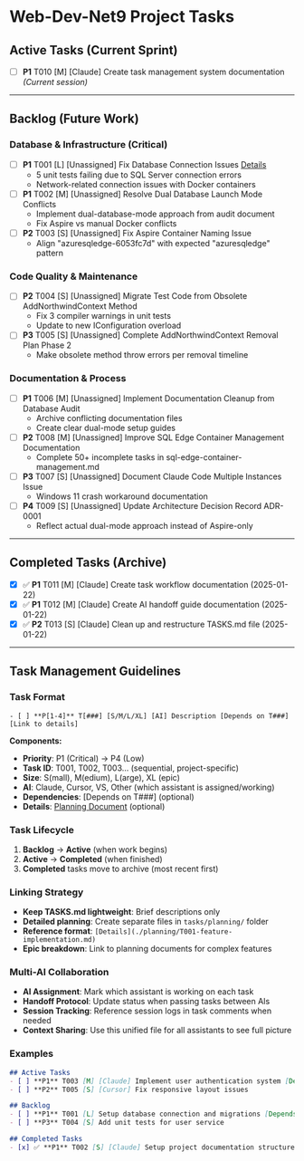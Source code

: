 # Web-Dev-Net9 Project Tasks

## Active Tasks (Current Sprint)

- [ ] **P1** T010 [M] [Claude] Create task management system documentation *(Current session)*

---

## Backlog (Future Work)

### Database & Infrastructure (Critical)
- [ ] **P1** T001 [L] [Unassigned] Fix Database Connection Issues [Details](https://docs.microsoft.com/troubleshoot/sql)
  - 5 unit tests failing due to SQL Server connection errors
  - Network-related connection issues with Docker containers
- [ ] **P1** T002 [M] [Unassigned] Resolve Dual Database Launch Mode Conflicts
  - Implement dual-database-mode approach from audit document
  - Fix Aspire vs manual Docker conflicts
- [ ] **P2** T003 [S] [Unassigned] Fix Aspire Container Naming Issue
  - Align "azuresqledge-6053fc7d" with expected "azuresqledge" pattern

### Code Quality & Maintenance
- [ ] **P2** T004 [S] [Unassigned] Migrate Test Code from Obsolete AddNorthwindContext Method
  - Fix 3 compiler warnings in unit tests
  - Update to new IConfiguration overload
- [ ] **P3** T005 [S] [Unassigned] Complete AddNorthwindContext Removal Plan Phase 2
  - Make obsolete method throw errors per removal timeline

### Documentation & Process  
- [ ] **P1** T006 [M] [Unassigned] Implement Documentation Cleanup from Database Audit
  - Archive conflicting documentation files  
  - Create clear dual-mode setup guides
- [ ] **P2** T008 [M] [Unassigned] Improve SQL Edge Container Management Documentation
  - Complete 50+ incomplete tasks in sql-edge-container-management.md
- [ ] **P3** T007 [S] [Unassigned] Document Claude Code Multiple Instances Issue
  - Windows 11 crash workaround documentation
- [ ] **P4** T009 [S] [Unassigned] Update Architecture Decision Record ADR-0001
  - Reflect actual dual-mode approach instead of Aspire-only

---

## Completed Tasks (Archive)

- [x] ✅ **P1** T011 [M] [Claude] Create task workflow documentation (2025-01-22)
- [x] ✅ **P1** T012 [M] [Claude] Create AI handoff guide documentation (2025-01-22)
- [x] ✅ **P2** T013 [S] [Claude] Clean up and restructure TASKS.md file (2025-01-22)

---

## Task Management Guidelines

### Task Format
```
- [ ] **P[1-4]** T[###] [S/M/L/XL] [AI] Description [Depends on T###] [Link to details]
```

**Components:**
- **Priority**: P1 (Critical) → P4 (Low)
- **Task ID**: T001, T002, T003... (sequential, project-specific)
- **Size**: S(mall), M(edium), L(arge), XL (epic)
- **AI**: Claude, Cursor, VS, Other (which assistant is assigned/working)
- **Dependencies**: [Depends on T###] (optional)
- **Details**: [Planning Document](./planning/task-details-T###.md) (optional)

### Task Lifecycle
1. **Backlog** → **Active** (when work begins)
2. **Active** → **Completed** (when finished)
3. **Completed** tasks move to archive (most recent first)

### Linking Strategy
- **Keep TASKS.md lightweight**: Brief descriptions only
- **Detailed planning**: Create separate files in `tasks/planning/` folder
- **Reference format**: `[Details](./planning/T001-feature-implementation.md)`
- **Epic breakdown**: Link to planning documents for complex features

### Multi-AI Collaboration
- **AI Assignment**: Mark which assistant is working on each task
- **Handoff Protocol**: Update status when passing tasks between AIs
- **Session Tracking**: Reference session logs in task comments when needed
- **Context Sharing**: Use this unified file for all assistants to see full picture

### Examples
```markdown
## Active Tasks
- [ ] **P1** T003 [M] [Claude] Implement user authentication system [Details](./planning/T003-auth-system.md)
- [ ] **P2** T005 [S] [Cursor] Fix responsive layout issues

## Backlog  
- [ ] **P1** T001 [L] Setup database connection and migrations [Depends on T003]
- [ ] **P3** T004 [S] Add unit tests for user service

## Completed Tasks
- [x] ✅ **P1** T002 [S] [Claude] Setup project documentation structure (2025-01-22)
```
